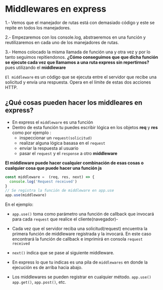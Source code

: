 # Middlewares en express

1.- Vemos que el manejador de rutas está con demasiado código y este se repite en todos 
los manejadores.

2.- Empezaremos con los console.log, abstraeremos en una función y reutilizaremos en cada uno de los manejadores de rutas.

3.- Hemos colocado la misma llamada de función una y otra vez y por lo tanto seguimos
repitiendonos. **¿Cómo conseguimos que que dicha función se ejecute cada vez que llamamos a una ruta express sin repertirnos?** pues utilizando el **middleware**

`El middleware` es un código que se ejecuta entre el servidor que recibe una solicitud y envía una respuesta. Opera en el límite de estas dos acciones HTTP.

## ¿Qué cosas pueden hacer los middleares en express?

- En express el `middleware` es una función 
- Dentro de esta función tu puedes escribir lógica en los objetos **req** y **res**
como por ejemplo : 
    - inspeccionar un `request(solicitud)`
    - realizar alguna lógica basasa en el `request`
    - enviar la respuesta al usuario
    - pasar el `request` y el `response` a otro **middleware**

**El middleware puede hacer cualquier combinación de esas cosas o cualquier cosa que puede hacer una función js**

```js
const middleware =  (req, res, next) => {
  console.log('Request received')
}
// Se registra la función de middleware en app.use
app.use(middleware)
```

En el ejemplo: 
- `app.use()` toma como parámetro una función de callback que invocará para cada 
`request` que realice el cliente(navegador)-
- Cada vez que el servidor reciba una solicitud(request) encuentra la primera función de middleware registrada y la invocará. En este caso encontrará la función de callback e imprimirá en consola `request received`

- `next()` indica que se pase al siguiente middleware.

- En express lo que tu indicas es una pila de `middlewares` en donde la ejecución 
es de arriba hacia abajo.

- Los middlewares se pueden registrar en cualquier método. `app.use()`
`app.get()`, `app.post()`, etc.
